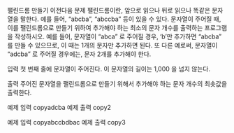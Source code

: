 팰린드롬 만들기
이전다음
문제
팰린드롬이란, 앞으로 읽으나 뒤로 읽으나 똑같은 문자열을 말한다. 예를 들어, “abcba”, “abccba” 등이 있을 수 있다. 문자열이 주어질 때, 이를 팰린드롬으로 만들기 위하여 추가해야 하는 최소의 문자 개수를 출력하는 프로그램을 작성하시오. 예를 들어, 문자열이 “abca” 로 주어질 경우, ‘b’만 추가하면 “abcba” 를 만들 수 있으므로, 이 때는 1개의 문자만 추가하면 된다. 또 다른 예로써, 문자열이 “adcba” 로 주어질 경우에는, 문자 2개를 추가해야 한다.



입력
첫 번째 줄에 문자열이 주어진다. 이 문자열의 길이는 1,000 을 넘지 않는다.

출력
주어진 문자열을 팰린드롬으로 만들기 위해서 추가해야 하는 문자 개수의 최솟값을 출력한다.



예제 입력
copyadcba
예제 출력
copy2


예제 입력
copyabccbdbac
예제 출력
copy3